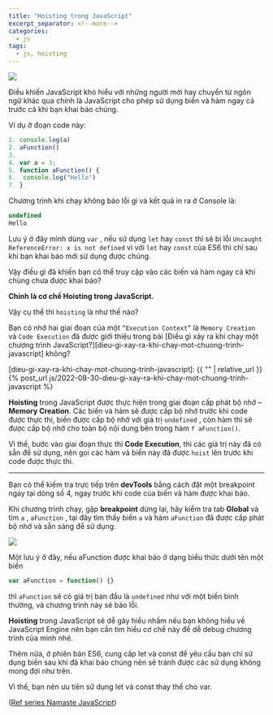 ```yaml
---
title: "Hoisting trong JavaScript"
excerpt_separator: <!--more-->
categories:
  - js
tags:
  - js, hoisting
---
```


![](assets/images/2022/09/2022-09-07-hoisting-trong-javascript-1.webp)

Điều khiến JavaScript khó hiểu với những người mới hay chuyển từ ngôn ngữ khác qua chính là JavaScript cho phép sử dụng biến và hàm ngay cả trước cả khi bạn khai báo chúng.

Ví dụ ở đoạn code này:

```js
1. console.log(a)
2. aFunction()
3. 
4. var a = 3;
5. function aFunction() {
6. 	console.log("Hello")
7. }
```

Chương trình khi chạy không báo lỗi gì và kết quả in ra ở Console là:

```js
undefined
Hello
```
Lưu ý ở đây mình dùng `var` , nếu sử dụng `let` hay `const` thì sẽ bị lỗi `Uncaught ReferenceError: x is not defined` vì với `let` hay `const` của ES6 thì chỉ sau khi bạn khai báo mới sử dụng được chúng.

Vậy điều gì đã khiến bạn có thể truy cập vào các biến và hàm ngay cả khi chúng chưa được khai báo? 

**Chính là cơ chế Hoisting trong JavaScript.**

Vậy cụ thể thì `hoisting` là như thế nào?

Bạn có nhớ hai giai đoạn của một `“Execution Context”` là `Memory Creation` và `Code Execution` đã được giới thiệu trong bài [Điều gì xảy ra khi chạy một chương trình JavaScript?][dieu-gi-xay-ra-khi-chay-mot-chuong-trinh-javascript] không? 

[dieu-gi-xay-ra-khi-chay-mot-chuong-trinh-javascript]: {{ "" | relative_url }}{% post_url js/2022-08-30-dieu-gi-xay-ra-khi-chay-mot-chuong-trinh-javascript %}

**Hoisting** trong JavaScript được thực hiện trong giai đoạn cấp phát bộ nhớ – **Memory Creation**. Các biến và hàm sẽ được cấp bộ nhớ trước khi code được thực thi, biến được cấp bộ nhớ với giá trị `undefined` , còn hàm thì sẽ được cấp bộ nhớ cho toàn bộ nội dung bên trong hàm `f aFunction()`. 

Vì thế, bước vào giai đoạn thực thi **Code Execution**, thì các giá trị này đã có sẵn để sử dụng, nên gọi các hàm và biến này đã được `hoist` lên trước khi code được thực thi.

---

Bạn có thể kiểm tra trực tiếp trên **devTools** bằng cách đặt một breakpoint ngay tại dòng số 4, ngay trước khi code của biến và hàm được khai báo.

Khi chương trình chạy, gặp **breakpoint** dừng lại, hãy kiểm tra tab **Global** và tìm `a` , `aFunction` , tại đây tìm thấy biến `a` và hàm `aFunction` đã được cấp phát bộ nhớ và sẵn sàng để sử dụng.

![](assets/images/2022/09/2022-09-07-hoisting-trong-javascript-2.webp)

Một lưu ý ở đây, nếu aFunction được khai báo ở dạng biểu thức dưới tên một biến

```js
var aFunction = function() {}
```

thì `aFunction` sẽ có giá trị ban đầu là `undefined` như với một biến bình thường, và chương trình này sẽ báo lỗi.

**Hoisting** trong JavaScript sẽ dễ gây hiểu nhầm nếu bạn không hiểu về JavaScript Engine nên bạn cần tìm hiểu cơ chế này để dễ debug chương trình của mình nhé.


Thêm nữa, ở phiên bản ES6, cung cấp let và const để yêu cầu bạn chỉ sử dụng biến sau khi đã khai báo chúng nên sẽ tránh được các sử dụng không mong đợi như trên. 

Vì thế, bạn nên ưu tiên sử dụng let và const thay thế cho var.

([Ref series Namaste JavaScript](https://www.youtube.com/watch?v=pN6jk0uUrD8&list=PLlasXeu85E9cQ32gLCvAvr9vNaUccPVNP))
